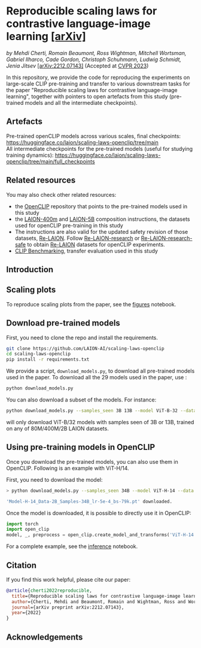 # Reproducible scaling laws for contrastive language-image learning [[arXiv]](https://arxiv.org/abs/2212.07143)

*by Mehdi Cherti, Romain Beaumont, Ross Wightman, Mitchell Wortsman, Gabriel Ilharco, Cade Gordon, Christoph Schuhmann, Ludwig Schmidt, Jenia Jitsev* [[arXiv:2212.07143]](https://arxiv.org/abs/2212.07143) (Accepted at [CVPR 2023](https://openaccess.thecvf.com/content/CVPR2023/html/Cherti_Reproducible_Scaling_Laws_for_Contrastive_Language-Image_Learning_CVPR_2023_paper.html))

In this repository, we provide the code for reproducing the experiments on large-scale CLIP pre-training and transfer to various downstream tasks for the paper "Reproducible scaling laws for contrastive language-image learning", together with pointers to open artefacts from this study (pre-trained models and all the intermediate checkpoints).

## Artefacts
Pre-trained openCLIP models across various scales, final checkpoints: https://huggingface.co/laion/scaling-laws-openclip/tree/main \
All intermediate checkpoints for the pre-trained models (useful for studying training dynamics): https://huggingface.co/laion/scaling-laws-openclip/tree/main/full_checkpoints 

## Related resources
You may also check other related resources:

- the [OpenCLIP](https://github.com/mlfoundations/open_clip) repository that points to the pre-trained models used in this study
- the [LAION-400m](https://github.com/rom1504/img2dataset/blob/main/dataset_examples/laion400m.md) and [LAION-5B](https://github.com/rom1504/img2dataset/blob/main/dataset_examples/laion5B.md) composition instructions, the datasets used for openCLIP pre-training in this study
- The instructions are also valid for the updated safety revision of those datasets, [Re-LAION](https://laion.ai/blog/relaion-5b/). Follow [Re-LAION-research](https://huggingface.co/collections/laion/re-laion-5b-research-67e312387d2a4f879c4920b1) or [Re-LAION-research-safe](https://huggingface.co/collections/laion/re-laion-5b-research-safe-67e311013ba899a938569e32) to obtain [Re-LAION](https://laion.ai/blog/relaion-5b/) datasets for openCLIP experiments. 
- [CLIP Benchmarking](https://github.com/LAION-AI/CLIP_benchmark), transfer evaluation used in this study

## Introduction

## Scaling plots

To reproduce scaling plots from the paper, see the [figures](figures.ipynb) notebook.

## Download pre-trained models

First, you need to clone the repo and install the requirements.

```bash
git clone https://github.com/LAION-AI/scaling-laws-openclip
cd scaling-laws-openclip
pip install -r requirements.txt
```

We provide a script, `download_models.py`, to download all pre-trained models used in the paper.
To download all the 29 models used in the paper, use :

```bash
python download_models.py
```

You can also download a subset of the models. For instance:

```bash
python download_models.py --samples_seen 3B 13B --model ViT-B-32 --data 80M 400M 2B
```

will only download ViT-B/32 models with samples seen of 3B or 13B, trained on any of 80M/400M/2B LAION datasets.

## Using pre-training models in OpenCLIP

Once you download the pre-trained models, you can also use them in OpenCLIP.
Following is an example with ViT-H/14.

First, you need to download the model:

```bash
> python download_models.py --samples_seen 34B --model ViT-H-14 --data 2B

'Model-H-14_Data-2B_Samples-34B_lr-5e-4_bs-79k.pt' downloaded.
```

Once the model is downloaded, it is possible to directly use it in OpenCLIP:

```python
import torch
import open_clip
model, _, preprocess = open_clip.create_model_and_transforms('ViT-H-14', pretrained='Model-H-14_Data-2B_Samples-34B_lr-5e-4_bs-79k.pt')
```

For a complete example, see the [inference](inference.ipynb) notebook.

## Citation

If you find this work helpful, please cite our paper:

```bibtex
@article{cherti2022reproducible,
  title={Reproducible scaling laws for contrastive language-image learning},
  author={Cherti, Mehdi and Beaumont, Romain and Wightman, Ross and Wortsman, Mitchell and Ilharco, Gabriel and Gordon, Cade and Schuhmann, Christoph and Schmidt, Ludwig and Jitsev, Jenia},
  journal={arXiv preprint arXiv:2212.07143},
  year={2022}
}
```
## Acknowledgements
